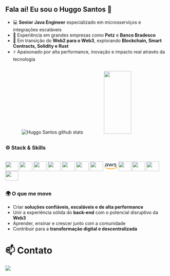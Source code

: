 ## Fala aí! Eu sou o Huggo Santos 🚀

- 💻 **Senior Java Engineer** especializado em microsserviços e integrações escaláveis  
- 🏦 Experiência em grandes empresas como **Petz** e **Banco Bradesco**  
- 🔗 Em transição do **Web2 para o Web3**, explorando **Blockchain, Smart Contracts, Solidity e Rust**  
- ⚡ Apaixonado por alta performance, inovação e impacto real através da tecnologia  

##

<div align="center">  
  <img width="49%" height="195px" src="https://github-readme-stats.vercel.app/api?username=Hugg0xByte&show_icons=true&count_private=true&hide_border=true&title_color=0ABAB5&icon_color=0ABAB5&text_color=c9d1d9&bg_color=0d1117" alt="Huggo Santos github stats" /> 
  <img width="41%" height="195px" src="https://github-readme-stats.vercel.app/api/top-langs/?username=Hugg0xByte&layout=compact&hide_border=true&title_color=0ABAB5&text_color=0ABAB5&bg_color=0d1117" />
</div>

##

### ⚙️ Stack & Skills

<div style="display: inline_block"><br>
  <!-- Backend -->
  <img align="center" height="30" width="40" src="https://cdn.jsdelivr.net/gh/devicons/devicon/icons/java/java-original.svg">
  <img align="center" height="30" width="40" src="https://cdn.jsdelivr.net/gh/devicons/devicon/icons/spring/spring-original.svg">
  <img align="center" height="30" width="40" src="https://cdn.jsdelivr.net/gh/devicons/devicon/icons/nodejs/nodejs-original.svg">
  
  <!-- Blockchain -->
  <img align="center" height="30" width="40" src="https://cdn.jsdelivr.net/gh/devicons/devicon/icons/rust/rust-plain.svg">
  <img align="center" height="30" width="40" src="https://cdn.jsdelivr.net/gh/devicons/devicon/icons/solidity/solidity-original.svg">

  <!-- Cloud & DevOps -->
  <img align="center" height="30" width="40" src="https://cdn.jsdelivr.net/gh/devicons/devicon/icons/docker/docker-original.svg">
  <img align="center" height="30" width="40" src="https://cdn.jsdelivr.net/gh/devicons/devicon/icons/kubernetes/kubernetes-plain.svg">
  <img align="center" height="30" width="40" src="https://raw.githubusercontent.com/devicons/devicon/master/icons/amazonwebservices/amazonwebservices-original-wordmark.svg">
  
  <!-- Databases -->
  <img align="center" height="30" width="40" src="https://cdn.jsdelivr.net/gh/devicons/devicon/icons/mongodb/mongodb-original.svg">
  <img align="center" height="30" width="40" src="https://cdn.jsdelivr.net/gh/devicons/devicon/icons/mysql/mysql-original.svg">
  <img align="center" height="30" width="40" src="https://cdn.jsdelivr.net/gh/devicons/devicon/icons/oracle/oracle-original.svg">

  <!-- Outros -->
  <img align="center" height="30" width="40" src="https://cdn.jsdelivr.net/gh/devicons/devicon/icons/python/python-original.svg">
</div>

##

### 🌍 O que me move
- Criar **soluções confiáveis, escaláveis e de alta performance**  
- Unir a experiência sólida do **back-end** com o potencial disruptivo da **Web3**  
- Aprender, ensinar e crescer junto com a comunidade  
- Contribuir para a **transformação digital e descentralizada**  

##

# 📫 Contato  
<div> 
  <a href="https://www.linkedin.com/in/huggo-oliveira/" target="_blank"><img src="https://img.shields.io/badge/-LinkedIn-%230077B5?style=for-the-badge&logo=linkedin&logoColor=white"></a> 
</div>
